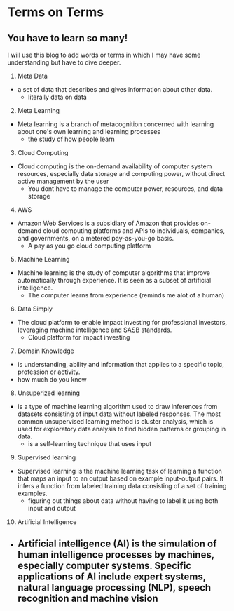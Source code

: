 # Terms on Terms
## You have to learn so many!

I will use this blog to add words or terms in which I may have some understanding but have to dive deeper.

1. Meta Data 
- a set of data that describes and gives information about other data.
  - literally data on data
2. Meta Learning
- Meta learning is a branch of metacognition concerned with learning about one's own learning and learning processes
  - the study of how people learn
3. Cloud Computing 
- Cloud computing is the on-demand availability of computer system resources, especially data storage and computing power, without direct active management by the user
  - You dont have to manage the computer power, resources, and data storage 
4. AWS
- Amazon Web Services is a subsidiary of Amazon that provides on-demand cloud computing platforms and APIs to individuals, companies, and governments, on a metered pay-as-you-go basis.
  - A pay as you go cloud computing platform
5. Machine Learning 
- Machine learning is the study of computer algorithms that improve automatically through experience. It is seen as a subset of artificial intelligence.
  - The computer learns from experience (reminds me alot of a human)
6. Data Simply 
- The cloud platform to enable impact investing for professional investors, leveraging machine intelligence and SASB standards.
  - Cloud platform for impact investing 
7. Domain Knowledge 
-  is understanding, ability and information that applies to a specific topic, profession or activity.
  - how much do you know 
8. Unsuperized learning 
- is a type of machine learning algorithm used to draw inferences from datasets consisting of input data without labeled responses. The most common unsupervised learning method is cluster analysis, which is used for exploratory data analysis to find hidden patterns or grouping in data.
  -  is a self-learning technique that uses input
9. Supervised learning 
- Supervised learning is the machine learning task of learning a function that maps an input to an output based on example input-output pairs. It infers a function from labeled training data consisting of a set of training examples.
  - figuring out things about data without having to label it using both input and output
10. Artificial Intelligence 
- Artificial intelligence (AI) is the simulation of human intelligence processes by machines, especially computer systems. Specific applications of AI include expert systems, natural language processing (NLP), speech recognition and machine vision
  - 
